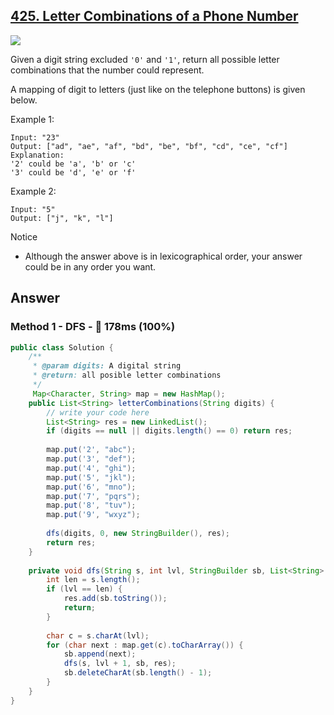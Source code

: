 ## [425. Letter Combinations of a Phone Number](https://www.lintcode.com/problem/letter-combinations-of-a-phone-number/description?_from=ladder&&fromId=14)

![](https://github.com/weltond/DataStructure/blob/master/medium.PNG)

Given a digit string excluded `'0'` and `'1'`, return all possible letter combinations that the number could represent.

A mapping of digit to letters (just like on the telephone buttons) is given below.


Example 1:

```
Input: "23"
Output: ["ad", "ae", "af", "bd", "be", "bf", "cd", "ce", "cf"]
Explanation: 
'2' could be 'a', 'b' or 'c'
'3' could be 'd', 'e' or 'f'
```

Example 2:

```
Input: "5"
Output: ["j", "k", "l"]
```

Notice
- Although the answer above is in lexicographical order, your answer could be in any order you want.

## Answer
### Method 1 - DFS - :rocket: 178ms (100%)

```java
public class Solution {
    /**
     * @param digits: A digital string
     * @return: all posible letter combinations
     */
     Map<Character, String> map = new HashMap();
    public List<String> letterCombinations(String digits) {
        // write your code here
        List<String> res = new LinkedList();
        if (digits == null || digits.length() == 0) return res;
        
        map.put('2', "abc");
        map.put('3', "def");
        map.put('4', "ghi");
        map.put('5', "jkl");
        map.put('6', "mno");
        map.put('7', "pqrs");
        map.put('8', "tuv");
        map.put('9', "wxyz");
        
        dfs(digits, 0, new StringBuilder(), res);
        return res;
    }
    
    private void dfs(String s, int lvl, StringBuilder sb, List<String> res) {
        int len = s.length();
        if (lvl == len) {
            res.add(sb.toString());
            return;
        }
        
        char c = s.charAt(lvl);
        for (char next : map.get(c).toCharArray()) {
            sb.append(next);
            dfs(s, lvl + 1, sb, res);
            sb.deleteCharAt(sb.length() - 1);
        }
    }
}
```
